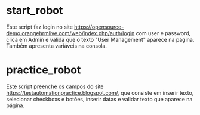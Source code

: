 # start_robot 
Este script faz login no site https://opensource-demo.orangehrmlive.com/web/index.php/auth/login com user e password, clica em Admin e valida que o texto "User Management" aparece na página.
Também apresenta variáveis na consola.

# practice_robot 
Este script preenche os campos do site https://testautomationpractice.blogspot.com/, que consiste em inserir texto, selecionar checkboxs e botões, inserir datas e validar texto que aparece na página.